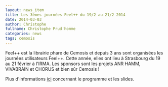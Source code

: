 ```yaml
---
layout: news_item
title: Les 3èmes journées Feel++ du 19/2 au 21/2 2014
date: 2014-03-03
author: Christophe
fullname: Christophe Prud'homme
categories: news
tags: cemosis
---
```


Feel++ est la librairie phare de Cemosis et depuis 3 ans sont organisées les journées utilisateurs Feel++. Cette année, elles ont lieu à Strasbourg du 19 au 21 février à l'IRMA. Les sponsors sont les projets ANR HAMM, VIVABRAIN et CHORUS et bien sûr Cemosis !

Plus d'informations [ici](http://www.feelpp.org/workshops/3rd-feelpp-user-days) concernant le programme et les slides.